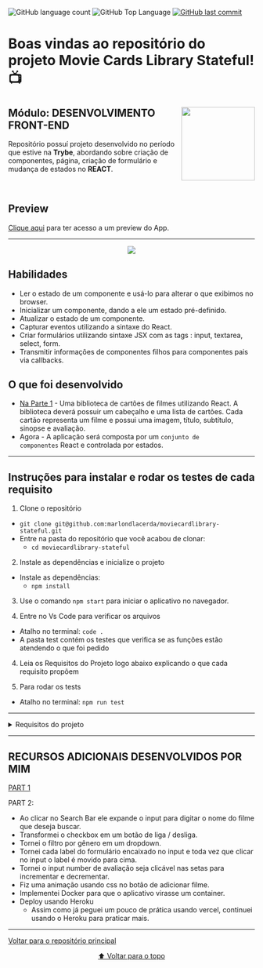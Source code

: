 <p>
  <img alt="GitHub language count" src="https://img.shields.io/github/languages/count/marlondlacerda/moviecardlibrary-stateful?color=6E40C9&style=flat-square">
  <img alt="GitHub Top Language" src="https://img.shields.io/github/languages/top/marlondlacerda/moviecardlibrary-stateful?color=6E40C9&style=flat-square">
  <a href="https://github.com/marlondlacerda/moviecardlibrary-stateful/commits/main">
    <img alt="GitHub last commit" src="https://img.shields.io/github/last-commit/marlondlacerda/moviecardlibrary-stateful?color=6E40C9&style=flat-square">
  </a>
</p>

# Boas vindas ao repositório do projeto Movie Cards Library Stateful! 📺

<div align="center">
  <img height="150px" align="right" src="https://theme.zdassets.com/theme_assets/9633455/9814df697eaf49815d7df109110815ff887b3457.png" />
  <div align="left" style="display: inline_block">
    <h2>Módulo: DESENVOLVIMENTO FRONT-END</h2>
    <p>
      Repositório possuí projeto desenvolvido no período que estive na <b>Trybe</b>, abordando sobre criação de componentes, página, criação de formulário e mudança de estados no <b>REACT</b>.</p>
  </div>
  <br>
</div>

## Preview
<div align="left" style="display: inline_block">
  <a href="https://moviecardlibrary-stateful.herokuapp.com/">Clique aqui</a> para ter acesso a um preview do App.
</div>

---

<div align="center">
  <img src="./img/preview.png">
</div>

## Habilidades
- Ler o estado de um componente e usá-lo para alterar o que exibimos no browser.
- Inicializar um componente, dando a ele um estado pré-definido.
- Atualizar o estado de um componente.
- Capturar eventos utilizando a sintaxe do React.
- Criar formulários utilizando sintaxe JSX com as tags : input, textarea, select, form.
- Transmitir informações de componentes filhos para componentes pais via callbacks.

## O que foi desenvolvido
- [Na Parte 1](https://movie-card-library.herokuapp.com/) - Uma biblioteca de cartões de filmes utilizando React. A biblioteca deverá possuir um cabeçalho e uma lista de cartões. Cada cartão representa um filme e possui uma imagem, título, subtítulo, sinopse e avaliação.
- Agora - A aplicação será composta por um <code>conjunto de componentes</code> React e controlada por estados.

---

 ## Instruções para instalar e rodar os testes de cada requisito
1. Clone o repositório
  * `git clone git@github.com:marlondlacerda/moviecardlibrary-stateful.git`
  * Entre na pasta do repositório que você acabou de clonar:
    * `cd moviecardlibrary-stateful`

2. Instale as dependências e inicialize o projeto
  * Instale as dependências:
    * `npm install`

3. Use o comando `npm start` para iniciar o aplicativo no navegador.

3. Entre no Vs Code para verificar os arquivos
  * Atalho no terminal: `code . `
  * A pasta test contém os testes que verifica se as funções estão atendendo o que foi pedido

4. Leia os Requisitos do Projeto logo abaixo explicando o que cada requisito propõem

5. Para rodar os tests
  * Atalho no terminal: `npm run test`

---

<details>
  <summary>Requisitos do projeto</summary>

- [x] 1 - Crie um componente chamado `<SearchBar />`

  Esse componente renderizará uma barra com filtros acima da listagem de cartões. Quais cartões serão mostrados no componente `<MovieList />` dependerá dos filtros escolhidos. `<SearchBar />` deve receber como props:

    - `searchText`, uma string
    - `onSearchTextChange`, uma callback
    - `bookmarkedOnly`, um boolean
    - `onBookmarkedChange`, uma callback
    - `selectedGenre`, uma string
    - `onSelectedGenreChange`, uma callback

  **O que será verificado:**
    - Será validado se o componente `<SearchBar />`, recebendo as devidas props, renderiza com sucesso


- [x] 2 - Renderize um formulário dentro de `<SearchBar />`

  Dentro desse formulário haverá campos usados na filtragem de cartões.

    - Esse formulário deve apresentar o atributo `data-testid="search-bar-form"`

  **O que será verificado:**
    - Será validado se é renderizado 1, e apenas 1, form dentro de `<SearchBar />`


- [x] 3 - Renderize um input do tipo texto dentro do formulário em `<SearchBar />`

  - O input deve ter uma label associada com o texto: **"Inclui o texto:"**;

  - Essa label deve apresentar o atributo `data-testid="text-input-label"`

  - A propriedade `value` do input deve receber o valor da prop `searchText`;

  - A propriedade `onChange` do input deve receber o valor da prop `onSearchTextChange`.

  - Esse input deve apresentar o atributo `data-testid="text-input"`

  **O que será verificado:**
    - Será validado que 1, e apenas 1, input de texto é renderizado dentro do forms
    - Será validado que o input de texto contém a label "Inclui o texto"
    - Será validado se o input de texto tem o valor passado pela props `searchText`
    - Será validado que a props `onSearchTextChange` é passada para o atributo `onChange` do input


- [x] 4 - Renderize um input do tipo checkbox dentro do formulário em `<SearchBar />`

  - O input deve ter uma label associada com o texto: **"Mostrar somente favoritos"**;

  - Essa label deve apresentar o atributo `data-testid="checkbox-input-label"`

  - A propriedade `checked` do input deve receber o valor da prop `bookmarkedOnly`;

  - A propriedade `onChange` do input deve receber o valor da prop `onBookmarkedChange`.

  - Esse input deve apresentar o atributo `data-testid="checkbox-input"`

  **O que será verificado:**
   - Será validado se uma checkbox é renderizada dentro do form
   - Será validado que o checkbox tem a label "Mostrar somente favoritos"
    - Será validado que a prop `bookmarkedOnly` é passada para o atributo `checked` do input
    - Será validado que a prop `onBookmarkedChange` é passada para o atributo `onChange` do input


- [x] 5 - Renderize um select dentro do formulário em `<SearchBar />`

  - O select deve ter uma label associada com o texto: **"Filtrar por gênero"**;

  - Essa label deve apresentar o atributo `data-testid="select-input-label"`

  - A propriedade `value` do select deve receber o valor da prop `selectedGenre`;

  - A propriedade `onChange` do select deve receber o valor da prop `onSelectedGenreChange`;

  - O `select` deve renderizar quatro tags `option`, com as opções de filtragem por gênero, na seguinte ordem:
   - `Todos`, com o valor `""`;
   - `Ação`, com o valor `action`;
   - `Comédia`, com o valor `comedy`;
   - `Suspense`, com o valor `thriller`.

  - O select deve apresentar o atributo `data-testid="select-input"`

  - Cada `option` deve apresentar o atributo `data-testid="select-option"`

  **O que será verificado:**
    - Será validado que um select é renderizado dentro do form
   - Será validado se o componente tem uma label com o texto "Filtrar por gênero"
    - Será validado se a prop `selectedGenre` é passada como valor do select
   - Será validado se a prop `onSelectedGenreChange` é passada para o atributo `onChange` do select
   - Será validado se são renderizadas 4 options dentro do select com os textos e valores, respectivamente: Todos e \'\', Ação e action, Comédia e comedy, Suspense e thriller

- [x] 6 - Crie um componente chamado `<AddMovie />`

  Esse componente renderizará um formulário que permite adicionar na biblioteca um novo cartão de filme, dadas as seguintes informações do novo filme:

    - subtítulo
    - título
    - caminho da imagem
    - sinopse
    - avaliação
    - gênero

  `<AddMovie />` deve receber como prop:

    - `onClick`, uma callback

  O componente `<AddMovie />` possui como estado as seguintes propriedades:

   - `subtitle`: guarda o subtítulo preenchido no formulário por quem usa a aplicação;
   - `title`: guarda o título preenchido no formulário por quem usa a aplicação;
   - `imagePath`: guarda o caminho da imagem preenchido no formulário por quem usa a aplicação;
   - `storyline`: guarda a sinopse do filme escrita no formulário por quem usa a aplicação;
   - `rating`: guarda a nota de avaliação dada no formulário por quem usa a aplicação;
   - `genre`: guarda o gênero do filme selecionado no formulário por quem usa a aplicação.

  Ou seja, o estado de `<AddMovie />` contém as informações do novo filme que foram inseridas por quem usa a aplicação. O estado inicial do componente `<AddMovie />` deve ser:

    - `subtitle`: '';
    - `title`: '';
   - `imagePath`: '';
   - `storyline`: '';
   - `rating`: 0;
   - `genre`: 'action'.

  **O que será verificado:**
  - Será validado se o componente renderiza


- [x] 7 - Renderize um formulário dentro de `<AddMovie />`

  Dentro desse formulário haverá campos usados para preencher informações do novo cartão a ser adicionado na biblioteca.

  **O que será verificado:**
   - Será validado se o componente renderiza 1, e apenas 1, form
    - O form deve conter o atributo `data-testid="add-movie-form"`


- [x] 8 - Renderize um input do tipo texto dentro do formulário em `<AddMovie />` para obter o título do novo filme

  - O input deve ter uma label associada com o texto: **"Título"**;

  - Essa label deve apresentar o atributo `data-testid="title-input-label"`

  - O input deve ter seu valor inicial provido pelo estado inicial do componente, via `title`;

  - Esse input deve apresentar o atributo `data-testid="title-input"`

  - A propriedade `onChange` deve atualizar o estado de `<AddMovie />`, atribuindo a `title` o atual título contido no input.

  **O que será verificado:**
   - Será validado se o componente renderiza um input de texto para quem usa escrever o titulo do filme
   - Será validado se o componente renderiza a label "Título" para o input de titulo
   - Será validado se o estado inicial do titulo é "", ou seja, uma string vazia
   - Será validado se o valor do input de título muda quando algo é digitado por quem usa.


- [x] 9 - Renderize um input do tipo texto dentro do formulário em `<AddMovie />` para obter o subtítulo do novo filme

  - O input deve ter uma label associada com o texto: **"Subtítulo"**;

  - Essa label deve apresentar o atributo `data-testid="subtitle-input-label"`

  - O input deve ter seu valor inicial provido pelo estado inicial do componente, via `subtitle`;

  - Esse input deve apresentar o atributo `data-testid="subtitle-input"`

  - A propriedade `onChange` deve atualizar o estado de `<AddMovie />`, atribuindo a `subtitle` o atual subtítulo contido no input.

  **O que será verificado:**
   - Será validado se o componentee renderiza um input de texto para quem usa escrever o subtítulo do filme
   - Será validado se o component renderiza a label "Subtítulo" para o input de subtitulo
   - Será validado se o estado inicial do subtitulo é "", ou seja, uma string vazia
   - Será validado se o valor do input de subtitulo muda quando algo é digitado pelo usuário


- [x] 10 - Renderize um input do tipo texto dentro do formulário em `<AddMovie />` para obter o caminho da imagem do novo filme

  - O input deve ter uma label associada com o texto: **"Imagem"**;

  - Essa label deve apresentar o atributo `data-testid="image-input-label"`

  - O input deve ter seu valor inicial provido pelo estado inicial do componente, via `imagePath`;

  - Esse input deve apresentar o atributo `data-testid="image-input"`

  - A propriedade `onChange` deve atualizar o estado de `<AddMovie />`, atribuindo a `imagePath` o atual caminho da imagem contido no input.

  **O que será verificado:**
   - Será validado se o componente renderiza um input de texto para quem usa inserir a url da imagem do filme
   - Será validado se o componente renderiza a label "Imagem" para o input de imagem
    - Será validado se o estado inicial do input de imagem é "", ou seja, uma string vazia
   - Será validado se o valor do input de imagem muda quando algo é digitado por quem usa


- [x] 11 - Renderize uma `textarea` dentro do formulário em `<AddMovie />` para obter a sinopse do novo filme

  - A `textarea` deve ter uma label associada com o texto: **"Sinopse"**;

  - Essa label deve apresentar o atributo `data-testid="storyline-input-label"`

  - A `textarea` deve ter seu valor inicial provido pelo estado inicial do componente, via `storyline`;

  - Essa `textarea` deve apresentar o atributo `data-testid="storyline-input"`

  - A propriedade `onChange` deve atualizar o estado de `<AddMovie />`, atribuindo a `storyline` a sinopse atual continda na `textarea`.

  **O que será verificado:**
   - Será validado se o componente renderiza um input de texto para quem usa escrever a sinopse do filme
   - Será validado se o componente renderiza a label "Sinopse" para o input de sinopse
   - Será validado se o estado inicial do input de sinopse é "", ou seja, uma string vazia
    - Será validado se o valor do input de sinopse muda quando algo é digitado por quem usa


- [x] 12 - Renderize um `input` do tipo `number` dentro do formulário em `<AddMovie />` para obter a avaliação do novo filme

  - O `input` deve ter uma label associada com o texto: **"Avaliação"**;

  - Essa label deve apresentar o atributo `data-testid="rating-input-label"`

  - O `input` deve ter seu valor inicial provido pelo estado inicial do componente, via `rating`;

  - Essa `input` deve apresentar o atributo `data-testid="rating-input"`

  - A propriedade `onChange` deve atualizar o estado de `<AddMovie />`, atribuindo a `rating` a avaliação atual continda no input.

  **O que será verificado:**
    - Será validado se o componente renderiza um input de texto para quem usa escrever a avaliação do filme
    - Será validado se o componente renderiza a label "Avaliação" para o input de avaliação
    - Será validado se o estado inicial do input de avaliação é 0
    - Será validado se o valor do input de avaliação muda quando algo é digitado por quem usa


- [x] 13 - Renderize um `select` do formulário em `<AddMovie />` para selecionar o gênero do novo filme

  - O `select` deve ter uma label associada com o texto: **"Gênero"**;

  - Essa label deve apresentar o atributo `data-testid="genre-input-label"`

  - O `select` deve ter seu valor inicial provido pelo estado inicial do componente, via `genre`;

  - O `select` deve apresentar o atributo `data-testid="genre-input"`

  - A propriedade `onChange` deve atualizar o estado de `<AddMovie />`, atribuindo a `genre` o gênero atual selecionado;

  - O `select` deve renderizar três tags `option`, com as opções de filtragem por gênero, na seguinte ordem:
    - `Ação`, com o valor `action`;
    - `Comédia`, com o valor `comedy`;
    - `Suspense`, com o valor `thriller`.

  - Cada `option` deve conter o atributo `data-testid="genre-option"`

  **O que será verificado:**
    - Será validado se o componente renderiza um select com 3 opções de genero de filme
    - Será validado se o componente renderiza a label "Gênero" para o select de gênero
    - Será validado se todas as opções no select tem o texto e o valor esperados, que são, respectivamente: Ação e action, Comédia e comedy, Suspense e thriller
    - Será validado se o gênero selecionado inicialmente é o "action"
    - Será validado se o valor do gênero muda quando um gênero diferente é escolhido no select


- [x] 14 - Renderize um botão do formulário em `<AddMovie />` para fazer uso dos dados do novo filme, contidos no estado de `<AddMovie />`

  - O botão precisa ter escrito o seguinte texto: **"Adicionar filme"**;

  - O botão deve conter o atributo `data-testid="send-button"`

  - A propriedade `onClick` do botão invoca uma função definida por você, em `<AddMovie />`, que:
    - Executa a callback passada para o componente `<AddMovie />` via props, chamada `onClick`, que recebe como parâmetro o estado atual de `<AddMovie />`;
    - Reseta o estado de `<AddMovie />`, voltando para o inicial, conforme mencionado anteriormente.

  **O que será verificado:**
    - Será validado se o texto do botão é "Adicionar filme"
    - Será validado se o evento onClick é chamado ao se clicar no botão.
    - Será validado se o estado dos inputs volta ao inicial depois que o botão de adicionar é clicado.

- [x] 15 - Crie um componente chamado `<MovieLibrary />`

  Esse componente renderizará a biblioteca de filmes que renderizará a `searchBar` e o `addMovies` para filtrar por filmes e adicionar um filme à biblioteca respectivamente.

  `<MovieLibrary />` deve receber como props:

    - `movies`, um array

  **O que será verificado:**
    - Será validado se o componente é renderizado com sucesso

- [x] 16 - Configure o estado inicial do componente `MovieLibray`

  O componente `<MovieLibrary />` possui como estado as seguintes propriedades:

    - `searchText`: guarda o texto de busca por filmes;
    - `bookmarkedOnly`: um _boolean_ que guarda se é para filtrar por filmes favoritados ou não;
    - `selectedGenre`: guarda o gênero do filme selecionado para poder fazer a filtragem;
    - `movies`: guarda a lista de filmes.

  Ou seja, o estado de `<MovieLibrary />` contém a lista de filmes e os filtros a serem aplicados sobre a listagem.

  O estado inicial do componente `<MovieLibrary />` deve ser:

    - `searchText`: '';
    - `bookmarkedOnly`: false;
    - `selectedGenre`: '';
    - `movies`: a lista de filmes passadas pela props `movies`.

  **O que será verificado:**
    - Será validado se o `searchText` é inicializado com uma string vazia
    - Será validado se o `bookmarkedOnly` é inicializado com o boleano `falso`
    - Será validado se o `selectedGenre` é inicializado com uma string vazia
    - Será validado se o todos os `movies` são renderezidados.

  > OBS: Esse teste só irá ser aprovado após a conclusão dos requisitos 17 e 18.

- [x] 17 - Renderize `<SearchBar />` dentro de `<MovieLibrary />`

  - `searchText` oriundo do estado de `<MovieLibrary />` deve ser passado para a prop `searchText` de `<SearchBar />`;

  - A callback para atualizar o estado de `<MovieLibrary />` em `searchText` precisa ser passada para `<SearchBar />`;

  - `bookmarkedOnly` oriundo do estado de `<MovieLibrary />` deve ser passado para a prop `bookmarkedOnly` de `<SearchBar />`;

  - A callback para atualizar o estado de `<MovieLibrary />` em `bookmarkedOnly` precisa ser passada para `<SearchBar />`;

  - `selectedGenre` oriundo do estado de `<MovieLibrary />` deve ser passado para a prop `selectedGenre` de `<SearchBar />`;

  - A callback para atualizar o estado de `<MovieLibrary />` em `selectedGenre` precisa ser passada para `<SearchBar />`.

  **O que será verificado:**
    - Será validado se um componente `<SearchBar />` é renderizado
    - Será validado se o estado da `<MovieLibrary />` muda quando quem usa digita algo no `<SearchBar />`
    - Será validado que é possivel selecionar a opção de filtrar por favoritos
    - Será validado que é possivel escolher uma categoria uma categoria de filme para filtrar


- [x] 18 - Renderize `<MovieList />` dentro de `<MovieLibrary />`

  - Deve passar para a prop `movies` de `<MovieList />` todos os filmes filtrados;

  - Quando o estado para `bookmarkedOnly` é falso, não é alterada a listagem de filmes a ser renderizada;

  - Quando o estado para `bookmarkedOnly` é verdadeiro, deve ser renderizado por `<MovieList />` somente filmes favoritados;

  - Quando o estado para `selectedGenre` é vazio, não é alterada a listagem de filmes a ser renderizada;

  - Quando o estado para `selectedGenre` não é vazio, deve ser renderizado somente filmes com o mesmo gênero;

  - Quando o estado para `searchText` é vazio, não é alterada a listagem de filmes a ser renderizada;

  - Quando o estado para `searchText` não é vazio, deve ser renderizado por `<MovieList />` filmes que satisfaçam a uma das condições abaixo:
    - Filmes cujo título contém o que está presente em `searchText`, **ou**;
    - Filmes cujo subtítulo contém o que está presente em `searchText`, **ou**;
    - Filmes cuja sinopse contém o que está presente em` searchText`.

  **O que será verificado:**
    - Será validado que o componente `<MovieList />` é renderizado com sucesso
    - Será validado se a barra de buscas filtra os filmes por titulo
    - Será validado se a barra de buscas filtra os filmes por subtítulo
    - Será validado se a barra de buscas filtra os filmes por sinopse
    - Será validado se a lista de filmes é renderizada sem filtragens se a barra de buscar estiver vazia
    - Será validado que é possivel filtrar por favoritos
    - Será validado que é possivel filtrar por categoria

- [x] 19 - Renderize `<AddMovie />` dentro de `<MovieLibrary />`

  - A callback que permite adicionar um novo filme ao final da lista precisa ser passada para `<AddMovie />`.

  **O que será verificado:**
    - Será validado se o componente `<AddMovie />` é renderizado com sucesso
    - Será validado se é possível adicionar um novo filme a lista de filmes

- [x] 20 - Adicione proptypes a todos os componentes

  Todos os componentes que recebem props devem ter suas proptypes corretamente declaradas. **O ESlint checa automaticamente declaração de PropTypes, portanto seu Pull Request deverá passar pela verificação do linter para satisfazer esse requisito.**
</details>

---
## RECURSOS ADICIONAIS DESENVOLVIDOS POR MIM
 [PART 1](https://github.com/marlondlacerda/moviecardlibrary#recursos-adicionais-desenvolvidos-por-mim)

  PART 2:
- Ao clicar no Search Bar ele expande o input para digitar o nome do filme que deseja buscar.
- Transformei o checkbox em um botão de liga / desliga.
- Tornei o filtro por gênero em um dropdown.
- Tornei cada label do formulário encaixado no input e toda vez que clicar no input o label é movido para cima.
- Tornei o input number de avaliação seja clicável nas setas para incrementar e decrementar.
- Fiz uma animação usando css no botão de adicionar filme.
- Implementei Docker para que o aplicativo virasse um container.
- Deploy usando Heroku
  - Assim como já peguei um pouco de prática usando vercel, continuei usando o Heroku para praticar mais.

---

<div align="left">
  <a href="https://github.com/marlondlacerda/trybe-projetos">Voltar para o repositório principal</a>
</div>
<div align="center">
  
  [⬆ Voltar para o topo](#boas-vindas-ao-repositório-do-projeto-movie-cards-library-stateful-)

</div>
